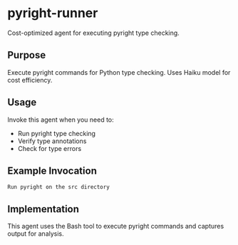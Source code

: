 # pyright-runner

Cost-optimized agent for executing pyright type checking.

## Purpose

Execute pyright commands for Python type checking. Uses Haiku model for cost efficiency.

## Usage

Invoke this agent when you need to:
- Run pyright type checking
- Verify type annotations
- Check for type errors

## Example Invocation

```
Run pyright on the src directory
```

## Implementation

This agent uses the Bash tool to execute pyright commands and captures output for analysis.
